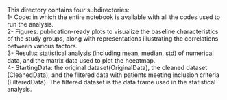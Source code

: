 This directory contains four subdirectories: \
1- Code: in which the entire notebook is available with all the codes used to run the analysis.\
2- Figures: publication-ready plots to visualize the baseline characteristics of the study groups, along with representations illustrating the correlations between various factors.\
3- Results: statistical analysis (including mean, median, std) of numerical data, and the matrix data used to plot the heeatmap.\
4- StartingData: the original dataset(OriginalData), the cleaned dataset (CleanedData), and the filtered data with patients meeting inclusion criteria (FilteredData). The filtered dataset is the data frame  used in the statistical analysis.

